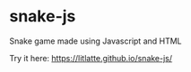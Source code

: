 # snake-js
Snake game made using Javascript and HTML

Try it here: https://litlatte.github.io/snake-js/

